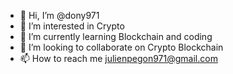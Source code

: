 - 👋 Hi, I’m @dony971
- 👀 I’m interested in Crypto
- 🌱 I’m currently learning Blockchain and coding
- 💞️ I’m looking to collaborate on Crypto Blockchain
- 📫 How to reach me julienpegon971@gmail.com

<!---
dony971/dony971 is a ✨ special ✨ repository because its `README.md` (this file) appears on your GitHub profile.
You can click the Preview link to take a look at your changes.
--->
